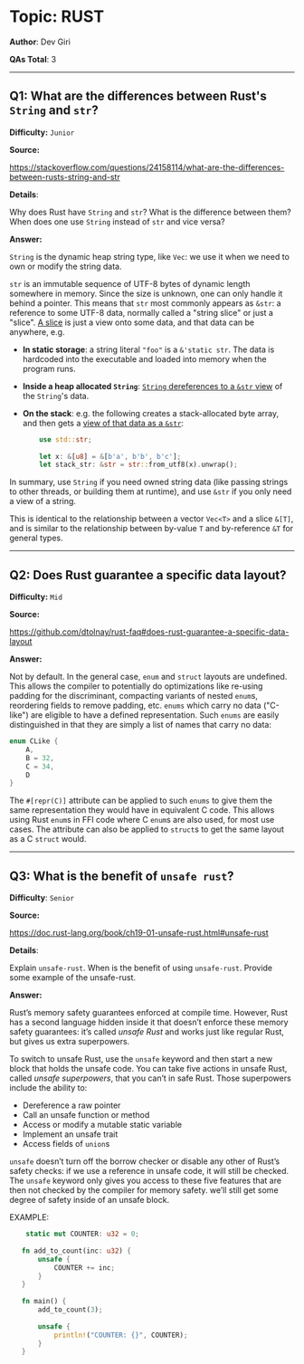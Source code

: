 # Topic: RUST

**Author**: Dev Giri

**QAs Total**: 3

---

## Q1: What are the differences between Rust's `String` and `str`?

**Difficulty:** `Junior`

**Source:**

https://stackoverflow.com/questions/24158114/what-are-the-differences-between-rusts-string-and-str

**Details**:

Why does Rust have `String` and `str`? What is the difference between them? When does one use `String` instead of `str` and vice versa? 

**Answer:**

`String` is the dynamic heap string type, like `Vec`: we use it when we need to own or modify the string data.

`str` is an immutable sequence of UTF-8 bytes of dynamic length somewhere in memory. Since the size is unknown, one can only handle it behind a pointer. This means that `str` most commonly appears as `&str`: a reference to some UTF-8 data, normally called a "string slice" or just a "slice". [A slice](https://doc.rust-lang.org/book/ch04-03-slices.html) is just a view onto some data, and that data can be anywhere, e.g.

*   **In static storage**: a string literal `"foo"` is a `&'static str`. The data is hardcoded into the executable and loaded into memory when the program runs.
    
*   **Inside a heap allocated `String`**: [`String` dereferences to a `&str` view](https://doc.rust-lang.org/std/string/struct.String.html#deref) of the `String`'s data.
    
*   **On the stack**: e.g. the following creates a stack-allocated byte array, and then gets a [view of that data as a `&str`](https://doc.rust-lang.org/std/str/fn.from_utf8.html):
    
    ```rs
        use std::str;
        
        let x: &[u8] = &[b'a', b'b', b'c'];
        let stack_str: &str = str::from_utf8(x).unwrap();
    ```
        
    

In summary, use `String` if you need owned string data (like passing strings to other threads, or building them at runtime), and use `&str` if you only need a view of a string.

This is identical to the relationship between a vector `Vec<T>` and a slice `&[T]`, and is similar to the relationship between by-value `T` and by-reference `&T` for general types.

---

## Q2: Does Rust guarantee a specific data layout?

**Difficulty:** `Mid`

**Source:**

https://github.com/dtolnay/rust-faq#does-rust-guarantee-a-specific-data-layout

**Answer:**

Not by default. In the general case, `enum` and `struct` layouts are undefined. This allows the compiler to potentially do optimizations like re-using padding for the discriminant, compacting variants of nested `enum`s, reordering fields to remove padding, etc. `enums` which carry no data ("C-like") are eligible to have a defined representation. Such `enums` are easily distinguished in that they are simply a list of names that carry no data:

```rs
enum CLike {
    A,
    B = 32,
    C = 34,
    D
}
```

The `#[repr(C)]` attribute can be applied to such `enums` to give them the same representation they would have in equivalent C code. This allows using Rust `enum`s in FFI code where C `enum`s are also used, for most use cases. The attribute can also be applied to `struct`s to get the same layout as a C `struct` would.

---

## Q3: What is the benefit of `unsafe rust`?

**Difficulty**: `Senior`

**Source:**

https://doc.rust-lang.org/book/ch19-01-unsafe-rust.html#unsafe-rust

**Details**:

Explain `unsafe-rust`. When is the benefit of using `unsafe-rust`. Provide some example of the unsafe-rust.

**Answer:**

Rust’s memory safety guarantees enforced at compile time. However, Rust has a second language hidden inside it that doesn’t enforce these memory safety guarantees: it’s called _unsafe Rust_ and works just like regular Rust, but gives us extra superpowers.

To switch to unsafe Rust, use the `unsafe` keyword and then start a new block that holds the unsafe code. You can take five actions in unsafe Rust, called _unsafe superpowers_, that you can’t in safe Rust. Those superpowers include the ability to:

*   Dereference a raw pointer
*   Call an unsafe function or method
*   Access or modify a mutable static variable
*   Implement an unsafe trait
*   Access fields of `union`s

 `unsafe` doesn’t turn off the borrow checker or disable any other of Rust’s safety checks: if we use a reference in unsafe code, it will still be checked. The `unsafe` keyword only gives you access to these five features that are then not checked by the compiler for memory safety. we’ll still get some degree of safety inside of an unsafe block.

EXAMPLE:
 ```rs
     static mut COUNTER: u32 = 0;
    
    fn add_to_count(inc: u32) {
        unsafe {
            COUNTER += inc;
        }
    }
    
    fn main() {
        add_to_count(3);
    
        unsafe {
            println!("COUNTER: {}", COUNTER);
        }
    }
 ```




